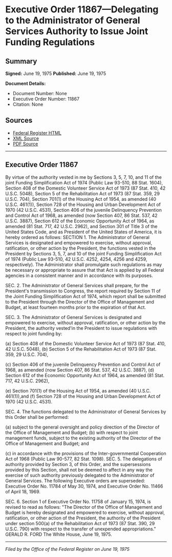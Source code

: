 # Executive Order 11867—Delegating to the Administrator of General Services Authority to Issue Joint Funding Regulations

## Summary

**Signed:** June 19, 1975
**Published:** June 19, 1975

**Document Details:**
- Document Number: None
- Executive Order Number: 11867
- Citation: None

## Sources
- [Federal Register HTML](https://www.presidency.ucsb.edu/documents/executive-order-11867-delegating-the-administrator-general-services-authority-issue-joint)
- [XML Source](None)
- [PDF Source](None)

---

## Executive Order 11867

By virtue of the authority vested in me by Sections 3, 5, 7, 10, and 11 of the joint Funding Simplification Act of 1974 (Public Law 93-510, 88 Stat. 1604), Section 408 of the Domestic Volunteer Service Act of 1973 (87 Stat. 410, 42 U.S.C. 5048), Section 5 of the Rehabilitation Act of 1973 (87 Stat. 359, 29 U.S.C. 704), Section 701(1) of the Housing Act of 1954, as amended (40 U.S.C. 461(1)), Section 728 of the Housing and Urban Development Act of 1970 (42 U.S.C. 4531), Section 406 of the juvenile Delinquency Prevention and Control Act of 1968, as amended (now Section 407, 86 Stat. 537, 42 U.S.C. 3887), Section 612 of the Economic Opportunity Act of 1964, as amended (81 Stat. 717, 42 U.S.C. 2962), and Section 301 of Title 3 of the United States Code, and as President of the United States of America, it is hereby ordered as follows:
SECTION 1. The Administrator of General Services is designated and empowered to exercise, without approval, ratification, or other action by the President, the functions vested in the President by Sections 3, 5, 7, and 10 of the joint Funding Simplification Act of 1974 (Public Law 93-510, 42 U.S.C. 4252, 4254, 4256 and 4259, respectively). The Administrator shall promulgate such regulations as may be necessary or appropriate to assure that that Act is applied by all Federal agencies in a consistent manner and in accordance with its purposes.

SEC. 2. The Administrator of General Services shall prepare, for the President's transmission to Congress, the report required by Section 11 of the Joint Funding Simplification Act of 1974, which report shall be submitted to the President through the Director of the Office of Management and Budget, at least fourteen months prior to the expiration of that Act.

SEC. 3. The Administrator of General Services is designated and empowered to exercise, without approval, ratification, or other action by the President, the authority vested'in the President to issue regulations with respect to joint funding by:

(a) Section 408 of the Domestic Volunteer Service Act of 1973 (87 Stat. 410, 42 U.S.C. 5048),
(b) Section 5 of the Rehabilitation Act of 1973 (87 Stat. 359, 29 U.S.C. 704),

(c) Section 406 of the juvenile Delinquency Prevention and Control Act of 1968, as amended (now Section 407, 86 Stat. 537, 42 U.S.C. 3887),
(d) Section 612 of the Economic Opportunity Act of 1964, as amended (81 Stat. 717, 42 U.S.C. 2962),

(e) Section 701(1) of the Housing Act of 1954, as amended (40 U.S.C. 461(1)),and
(f) Section 728 of the Housing and Urban Development Act of 1970 (42 U.S.C. 4531).

SEC. 4. The functions delegated to the Administrator of General Services by this Order shall be performed:

(a) subject to the general oversight and policy direction of the Director of the Office of Management and Budget;
(b) with respect to joint management funds, subject to the existing authority of the Director of the Office of Management and Budget; and

(c) in accordance with the provisions of the Inter-governmental Cooperation Act of 1968 (Public Law 90-577, 82 Stat. 1098).
SEC. 5. The delegations of authority provided by Section 3, of this Order, and the supersessions provided by this Section, shall not be deemed to affect in any way the exercise of such authority previously delegated to the Administrator of General Services. The following Executive orders are superseded: Executive Order No. 11784 of May 30, 1974, and Executive Order No. 11466 of April 18, 1969.

SEC. 6. Section 1 of Executive Order No. 11758 of January 15, 1974, is revised to read as follows:
"The Director of the Office of Management and Budget is hereby designated and empowered to exercise, without approval, ratification, or other action of the President, the authority of the President under section 500(a) of the Rehabilitation Act of 1973 (87 Stat. 390, 29 U.S.C. 790) with respect to the transfer of unexpended appropriations."
GERALD R. FORD
The White House,
June 19, 1975.

---

*Filed by the Office of the Federal Register on June 19, 1975*
